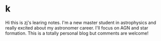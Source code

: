 # k

Hi this is zj's learing notes.
I'm a new master student in astrophysics and really excited about my astronomer career.
I'll focus on AGN and star formation.
This is a totally personal blog but comments are welcome!
